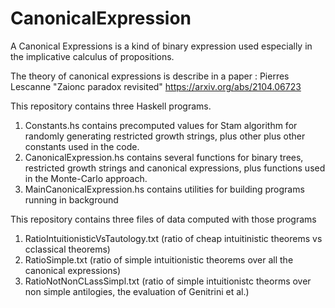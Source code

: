 # CanonicalExpression
A Canonical Expressions is a kind of binary expression used especially in the implicative calculus of propositions.

The theory of canonical expressions is describe in a paper : Pierres Lescanne "Zaionc paradox revisited" https://arxiv.org/abs/2104.06723

This repository contains three Haskell programs.
1. Constants.hs contains precomputed values for Stam algorithm for randomly generating restricted growth strings, plus other plus other constants used in the code.
2. CanonicalExpression.hs contains several functions for binary trees, restricted growth strings and canonical expressions, plus functions used in the Monte-Carlo approach.
3. MainCanonicalExpression.hs contains utilities for building programs running in background

This repository contains three files of data computed with those programs
1. RatioIntuitionisticVsTautology.txt (ratio of cheap intuitinistic theorems vs cclassical theorems)
2. RatioSimple.txt (ratio of simple intuitionistic theorems over all the canonical expressions)
3. RatioNotNonCLassSimpl.txt (ratio of simple intuitionistc theorms over non simple antilogies, the evaluation of Genitrini et al.)
